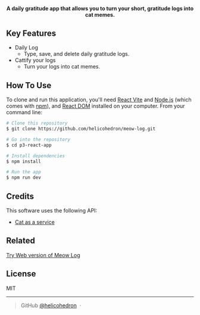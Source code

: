 
<h4 align="center">A daily gratitude app that allows you to turn your short, gratitude logs into cat memes.</h4>


## Key Features

* Daily Log
  - Type, save, and delete daily gratitude logs.
* Cattify your logs
  - Turn your logs into cat memes.

## How To Use

To clone and run this application, you'll need [React Vite](https://vite.dev/guide/) and [Node.js](https://nodejs.org/en/download/) (which comes with [npm](http://npmjs.com)), and [React DOM](https://www.npmjs.com/package/react-dom) installed on your computer. From your command line:

```bash
# Clone this repository
$ git clone https://github.com/helicohedron/meow-log.git

# Go into the repository
$ cd p3-react-app

# Install dependencies
$ npm install 

# Run the app
$ npm run dev
```


## Credits

This software uses the following API:

- [Cat as a service](https://cataas.com/)

## Related

[Try Web version of Meow Log](https://meowlog.onrender.com/)


## License

MIT

---

> GitHub [@helicohedron](https://github.com/helicohedron) &nbsp;&middot;&nbsp;

